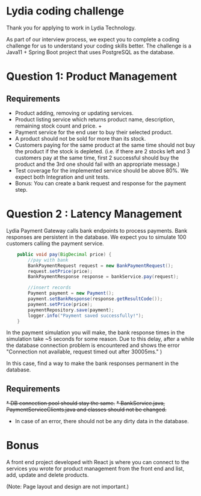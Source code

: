 # Lydia coding challenge

Thank you for applying to work in Lydia Technology.

As part of our interview process, we expect you to complete a coding challenge for us to understand your coding skills better. The challenge is a Java11 + Spring Boot project that uses PostgreSQL as the database.


# Question 1: Product Management

## Requirements

* Product adding, removing or updating services.
* Product listing service which returns product name, description, remaining stock count and price. +
* Payment service for the end user to buy their selected product.
* A product should not be sold for more than its stock.
* Customers paying for the same product at the same time should not buy the product if the stock is depleted. (i.e. if there are 2 stocks left and 3 customers pay at the same time, first 2 successful should buy the product and the 3rd one should fail with an appropriate message.)
* Test coverage for the implemented service should be above 80%. We expect both Integration and unit tests.
* Bonus: You can create a bank request and response for the payment step.


# Question 2 : Latency Management

Lydia Payment Gateway calls bank endpoints to process payments. Bank responses are persistent in the database. We expect you to simulate 100 customers calling the payment service.

```java
    public void pay(BigDecimal price) {
        //pay with bank
        BankPaymentRequest request = new BankPaymentRequest();
        request.setPrice(price);
        BankPaymentResponse response = bankService.pay(request);

        //insert records
        Payment payment = new Payment();
        payment.setBankResponse(response.getResultCode());
        payment.setPrice(price);
        paymentRepository.save(payment);
        logger.info("Payment saved successfully!");
    }
```

In the payment simulation you will make, the bank response times in the simulation take ~5 seconds for some reason. Due to this delay, after a while the database connection problem is encountered and shows the error "Connection not available, request timed out after 30005ms." )

In this case, find a way to make the bank responses permanent in the database.

## Requirements

~~* DB connection pool should stay the same.~~
~~* BankService.java, PaymentServiceClients.java and classes should not be changed.~~
* In case of an error, there should not be any dirty data in the database.


# Bonus

A front end project developed with React js where you can connect to the services you wrote for product management from the front end and list, add, update and delete products.

(Note: Page layout and design are not important.)



